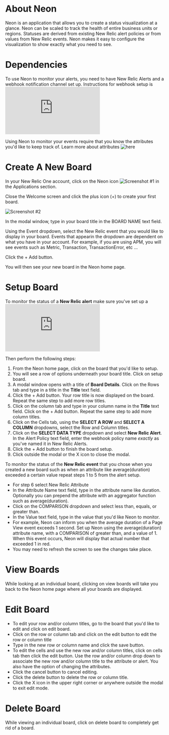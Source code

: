 # About Neon

Neon is an application that allows you to create a status visualization at a glance. Neon can be scaled to track the health of entire business units or regions. Statuses are derived from existing New Relic alert policies or from values from New Relic events. Neon makes it easy to configure the
visualization to show exactly what you need to see.

# Dependencies

To use Neon to monitor your alerts, you need to have New Relic Alerts and a webhook notification channel set up. Instructions
for webhook setup is ![here.](https://github.com/newrelic/nr1-neon/blob/main/docs/alert_webhook_config.md)

Using Neon to monitor your events require that you know the attributes you'd like to keep track of. Learn more about attributes ![here](https://docs.newrelic.com/docs/using-new-relic/welcome-new-relic/get-started/glossary#attribute)

# Create A New Board

In your New Relic One account, click on the Neon icon ![Screenshot #1](catalog/screenshots/nr1-neon-logo.png)
in the Applications section.

Close the Welcome screen and click the plus icon (+) to create your first board.

![Screenshot #2](catalog/screenshots/nr1-neon-home.png)

In the modal window, type in your board title in the BOARD NAME text field.

Using the Event dropdown, select the New Relic event that you would like to display in your board. Events that appearin the dropdown are dependent on what you have in your account. For example, if you are using APM, you will see events such as Metric, Transaction, TransactionError, etc ...

Click the + Add button.

You will then see your new board in the Neon home page.

# Setup Board

To monitor the status of a **New Relic alert** make sure you've set up a ![webhook notification channel.](https://github.com/newrelic/nr1-neon/blob/main/docs/alert_webhook_config.md)

Then perform the following steps:

1.  From the Neon home page, click on the board that you'd like to setup.
2.  You will see a row of options underneath your board title. Click on setup board.
3.  A modal window opens with a title of **Board Details**. Click on the Rows tab and type in a title in the **Title** text field.
4.  Click the + Add button. Your row title is now displayed on the board. Repeat the same step to add more row titles.
5.  Click on the column tab and type in your column name in the **Title** text field. Click on the + Add button. Repeat the same step to add more column titles.
6.  Click on the Cells tab, using the **SELECT A ROW** and **SELECT A COLUMN** dropdowns, select the Row and Column titles.
7.  Click on the **SELECT DATA TYPE** dropdown and select **New Relic Alert**. In the Alert Policy text field, enter the webhook policy name _exactly_ as you've named it in New Relic Alerts.
8.  Click the + Add button to finish the board setup.
9.  Click outside the modal or the X icon to close the modal.

To monitor the status of the **New Relic event** that you chose when you created a new board such as when an
attribute like average(duration) exceeded a certain value repeat steps 1 to 5 from the alert setup.

- For step 6 select New Relic Attribute
- In the Attribute Name text field, type in the attribute name like duration. Optionally you can prepend the attribute with an aggregator function such as average(duration).
- Click on the COMPARISON dropdown and select less than, equals, or greater than.
- In the Value text field, type in the value that you'd like Neon to monitor.
- For example, Neon can inform you when the average duration of a Page View event exceeds 1 second. Set up Neon using the average(duration) attribute name, with a COMPARISON of greater than, and a value of 1. When this event occurs, Neon will display that actual number that exceeded 1 in red.
- You may need to refresh the screen to see the changes take place.

# View Boards

While looking at an individual board, clicking on view boards will take you back to the Neon home page where all your boards are displayed.

# Edit Board

- To edit your row and/or column titles, go to the board that you'd like to edit and click on edit board.
- Click on the row or column tab and click on the edit button to edit the row or column title
- Type in the new row or column name and click the save button.
- To edit the cells and use the new row and/or column titles, click on cells tab then click the edit button. Use the row and/or column drop down to associate the new row and/or column title to the attribute or alert. You also have the option of changing the attributes.
- Click the cancel button to cancel editing.
- Click the delete button to delete the row or column title.
- Click the X icon in the upper right corner or anywhere outside the modal to exit edit mode.

# Delete Board

While viewing an individual board, click on delete board to completely get rid of a board.
